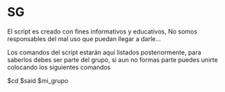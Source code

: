 # SG

El script es creado con fines informativos y educativos, No somos responsables del mal uso que puedan llegar a darle... 

Los comandos del script estarán aquí listados posteriormente, para saberlos debes ser parte del grupo, si aun no formas parte puedes unirte colocando los siguientes comandos 

$cd
$said
$mi_grupo

